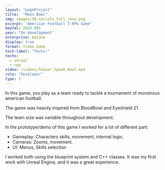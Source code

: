 ```yaml
---
layout: "pageProject"
title:  "Moon Bowl"
img: images/SB-socials_Full_reso.png
excerpt: "American Football T-RPG Game"
keyVal: 2024.001
year: "On development"
enterprise: Kalank
display: true
format: Video Game
tech-label: "Techs:"
techs:
  - unreal
  - cpp
video: /videos/Teaser_Spook_Bowl.mp4
role: "Developer"
type: 1
---
```

In this game, you play as a team ready to tackle a tournament of monstrous american football.

The game was heavily inspired from BloodBowl and Eyeshield 21.

The team size was variable throughout development. 

In the prototype/demo of this game I worked for a lot of different part:
- Gameplay: Characters skills, movement, internal logic.
- Cameras: Zooms, movement.
- UI: Menus, Skills selection

I worked both using the blueprint system and C++ classes. It was my first work with Unreal Engine, and it was a great experience.
